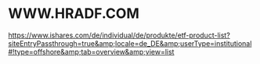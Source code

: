 # WWW.HRADF.COM
https://www.ishares.com/de/individual/de/produkte/etf-product-list?siteEntryPassthrough=true&amp;locale=de_DE&amp;userType=institutional#!type=offshore&amp;tab=overview&amp;view=list
